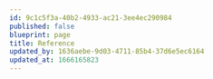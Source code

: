 ```yaml
---
id: 9c1c5f3a-40b2-4933-ac21-3ee4ec290984
published: false
blueprint: page
title: Reference
updated_by: 1636aebe-9d03-4711-85b4-37d6e5ec6164
updated_at: 1666165823
---
```

